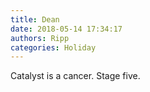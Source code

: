 ```yaml
---
title: Dean
date: 2018-05-14 17:34:17
authors: Ripp
categories: Holiday
---
```


 Catalyst is a cancer. Stage five.